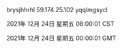 brysjhhrhl 59.174.25.102 yqqlmgsycl

2021年 12月 24日 星期五 08:00:01 CST

2021年 12月 24日 星期五 00:00:01 GMT
